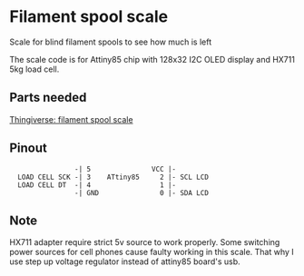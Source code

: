 # Filament spool scale
Scale for blind filament spools to see how much is left

The scale code is for Attiny85 chip with 128x32 I2C OLED display and HX711 5kg load cell.

## Parts needed

[Thingiverse: filament spool scale](https://www.thingiverse.com/thing:3909051)

## Pinout

```
                -| 5               VCC |- 
  LOAD CELL SCK -| 3    ATtiny85     2 |- SCL LCD
  LOAD CELL DT  -| 4                 1 |-
                -| GND               0 |- SDA LCD
```

## Note

HX711 adapter require strict 5v source to work properly. Some switching power sources for cell phones cause faulty working in this scale. That why I use step up voltage regulator instead of attiny85 board's usb.
